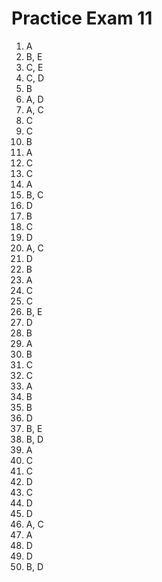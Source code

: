 # Practice Exam 11

1. A
2. B, E
3. C, E
4. C, D
5. B
6. A, D
7. A, C
8. C
9. C
10. B
11. A
12. C
13. C
14. A
15. B, C
16. D
17. B
18. C
19. D
20. A, C
21. D
22. B
23. A
24. C
25. C
26. B, E
27. D
28. B
29. A
30. B
31. C
32. C
33. A
34. B
35. B
36. D
37. B, E
38. B, D
39. A
40. C
41. C
42. D
43. C
44. D
45. D
46. A, C
47. A
48. D
49. D
50. B, D
